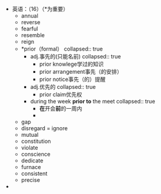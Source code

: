 - 英语：（16）（*为重要）
	- annual
	- reverse
	- fearful
	- resemble
	- reign
	- *prior（formal）
	  collapsed:: true
		- adj.事先的(只能名前)
		  collapsed:: true
			- prior knowlege学过的知识
			- prior arrangement事先（的安排）
			- prior notice事先（的）提醒
		- adj.优先的
		  collapsed:: true
			- prior claim优先权
		- during the week **prior to** the meet
		  collapsed:: true
			- **在**开会**前**的一周内
			-
	- gap
	- disregard = ignore
	- mutual
	- constitution
	- violate
	- conscience
	- dedicate
	- furnace
	- consistent
	- precise
-